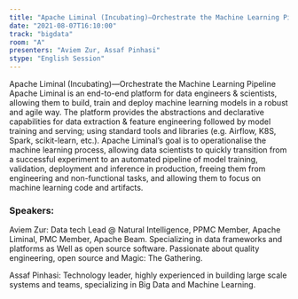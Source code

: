 ```yaml
---
title: "Apache Liminal (Incubating)—Orchestrate the Machine Learning Pipeline"
date: "2021-08-07T16:10:00" 
track: "bigdata"
room: "A"
presenters: "Aviem Zur, Assaf Pinhasi"
stype: "English Session"
---
```

Apache Liminal (Incubating)—Orchestrate the Machine Learning Pipeline
 Apache Liminal is an end-to-end platform for data engineers & scientists, allowing them to build, train and deploy machine learning models in a robust and agile way. The platform provides the abstractions and declarative capabilities for data extraction & feature engineering followed by model training and serving; using standard tools and libraries (e.g. Airflow, K8S, Spark, scikit-learn, etc.).
 Apache Liminal’s goal is to operationalise the machine learning process, allowing data scientists to quickly transition from a successful experiment to an automated pipeline of model training, validation, deployment and inference in production, freeing them from engineering and non-functional tasks, and allowing them to focus on machine learning code and artifacts.
 ### Speakers: 
 Aviem Zur: Data tech Lead @ Natural Intelligence, PPMC Member, Apache Liminal, PMC Member, Apache Beam. Specializing in data frameworks and platforms as Well as open source software. Passionate about quality engineering, open source and Magic: The Gathering.

Assaf Pinhasi: Technology leader, highly experienced in building large scale systems and teams, specializing in Big Data and Machine Learning.